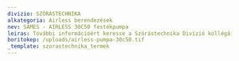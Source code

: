 ```yaml
---
divizio: SZÓRÁSTECHNIKA
alkategoria: Airless berendezések
nev: SAMES - AIRLESS 30C50 festékpumpa
leiras: További információért keresse a Szórástechnika Divízió kollégáit
boritokep: /uploads/airless-pumpa-30c50.tif
_template: szorastechnika_termek
---
```


